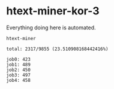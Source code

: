 # htext-miner-kor-3

Everything doing here is automated.

```
htext-miner

total: 2317/9855 (23.510908168442416%)

job0: 423
job1: 489
job2: 450
job3: 497
job4: 458
```